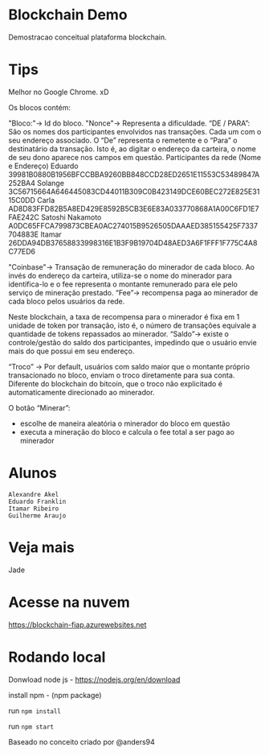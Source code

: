 # Blockchain Demo
Demostracao conceitual plataforma blockchain.

# Tips 
Melhor no Google Chrome. xD

Os blocos contém:

"Bloco:"-> Id do bloco.
"Nonce"-> Representa a dificuldade.
“DE / PARA”: São os nomes dos participantes envolvidos nas transações. Cada um com o seu endereço associado. O “De” representa o remetente e o “Para” o destinatário da transação. Isto é, ao digitar o endereço da carteira, o nome de seu dono aparece nos campos em questão. 
Participantes da rede (Nome e Endereço)
Eduardo
39981B0880B1956BFCCBBA9260BB848CCD28ED2651E11553C53489847A252BA4
Solange
3C56715664A646445083CD44011B309C0B423149DCE60BEC272E825E3115C0DD
Carla
AD8D83FFD82B5A8ED429E8592B5CB3E6E83A033770868A1A00C6FD1E7FAE242C
Satoshi Nakamoto
A0DC65FFCA799873CBEA0AC274015B9526505DAAAED385155425F7337704883E
Itamar
26DDA94DB37658833998316E1B3F9B19704D48AED3A6F1FFF1F775C4A8C77ED6


"Coinbase"-> Transação de remuneração do minerador de cada bloco. Ao invés do endereço da carteira, utiliza-se o nome do minerador para identifica-lo e o fee representa o montante remunerado para ele pelo serviço de mineração prestado.
“Fee”-> recompensa paga ao minerador de cada bloco pelos usuários da rede.

Neste blockchain, a taxa de recompensa para o minerador é fixa em 1 unidade de token por transação, isto é, o número de transações equivale a quantidade de tokens repassados ao minerador. 
“Saldo”-> existe o controle/gestão do saldo dos participantes, impedindo que o usuário envie mais do que possui em seu endereço.

“Troco” -> Por default, usuários com saldo maior que o montante próprio transacionado no bloco, enviam o troco diretamente para sua conta. Diferente do blockchain do bitcoin, que o troco não explicitado é automaticamente direcionado ao minerador.


O botão “Minerar”:
- escolhe de maneira aleatória o minerador do bloco em questão
- executa a mineração do bloco e calcula o fee total a ser pago ao minerador


# Alunos 
```
Alexandre Akel 
Eduardo Franklin  
Itamar Ribeiro 
Guilherme Araujo
```
# Veja mais 
Jade 

# Acesse na nuvem
https://blockchain-fiap.azurewebsites.net



# Rodando local
Donwload node js - https://nodejs.org/en/download

install npm -  (npm package)


run `npm install`


run `npm start`

Baseado no conceito criado por @anders94
